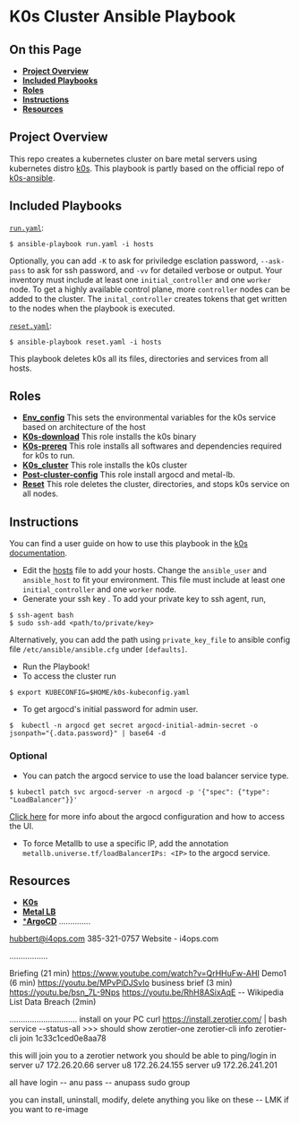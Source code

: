 # K0s Cluster Ansible Playbook

## On this Page
- [**Project Overview**](#project)
- [**Included Playbooks**](#ip)
- [**Roles**](#roles)
- [**Instructions**](#instructions)
- [**Resources**](#res)

## Project Overview <a id='project'></a>
This repo creates a kubernetes cluster on bare metal servers using kubernetes distro [k0s](https://github.com/k0sproject/k0s).
This playbook is partly based on the official repo of [k0s-ansible](https://github.com/movd/k0s-ansible).

## Included Playbooks <a id='ip'></a>
[`run.yaml`](run.yaml):
```ShellSession
$ ansible-playbook run.yaml -i hosts
``` 
Optionally, you can add `-K` to ask for priviledge esclation password, `--ask-pass` to ask for ssh password, and `-vv` for detailed verbose or output.
Your inventory must include at least one `initial_controller` and one `worker` node. To get a highly available control plane, more `controller` nodes can be added to the cluster. The `inital_controller` creates tokens that get written to the nodes when the playbook is executed.

[`reset.yaml`](reset.yaml):
```ShellSession
$ ansible-playbook reset.yaml -i hosts
```
This playbook deletes k0s all its files, directories and services from all hosts.

## Roles <a id='roles'></a>
* [**Env_config**](roles/env_config)
This sets the environmental variables for the k0s service based on architecture of the host
* [**K0s-download**](roles/k0s-download)
This role installs the k0s binary
* [**K0s-prereq**](roles/k0s-prereq)
This role installs all softwares and dependencies required for k0s to run.
* [**K0s_cluster**](roles/k0s_cluster)
This role installs the k0s cluster
* [**Post-cluster-config**](roles/post-cluster-config)
This role install argocd and metal-lb.
* [**Reset**](roles/reset)
This role deletes the cluster, directories, and stops k0s service on all nodes.

## Instructions <a id='instructions'></a>
You can find a user guide on how to use this playbook in the [k0s documentation](https://docs.k0sproject.io/main/examples/ansible-playbook/).
- Edit the [hosts](hosts) file to add your hosts. Change the `ansible_user` and `ansible_host` to fit your environment. This file must include at least one `initial_controller` and one `worker` node.
- Generate your ssh key . To add your private key to ssh agent, run, 
```ShellSession
$ ssh-agent bash
$ sudo ssh-add <path/to/private/key>
``` 
Alternatively, you can add the path using `private_key_file` to ansible config file `/etc/ansible/ansible.cfg` under `[defaults]`.
- Run the Playbook!
- To access the cluster run 
``` ShellSession
$ export KUBECONFIG=$HOME/k0s-kubeconfig.yaml
``` 

- To get argocd's initial password for admin user. 
```ShellSession
$  kubectl -n argocd get secret argocd-initial-admin-secret -o jsonpath="{.data.password}" | base64 -d
``` 

### Optional

- You can patch the argocd service to use the load balancer service type.
```ShellSession
$ kubectl patch svc argocd-server -n argocd -p '{"spec": {"type": "LoadBalancer"}}'
``` 
[Click here](https://argo-cd.readthedocs.io/en/stable/getting_started/) for more info about the argocd configuration and how to access the UI. 

- To force Metallb to use a specific IP, add the annotation ` metallb.universe.tf/loadBalancerIPs: <IP>` to the argocd service.

## Resources <a id='res'></a>
- [**K0s**](https://docs.k0sproject.io/v1.23.6+k0s.2/)
- [**Metal LB**](https://metallb.universe.tf/configuration/)
- [***ArgoCD**](https://argo-cd.readthedocs.io/en/stable/)
..............

hubbert@i4ops.com
385-321-0757
Website - i4ops.com

.................

Briefing (21 min) https://www.youtube.com/watch?v=QrHHuFw-AHI 
Demo1 (6 min) https://youtu.be/MPvPiDJSvIo 
business brief (3 min) https://youtu.be/bsn_7L-9Nps
https://youtu.be/RhH8ASixAqE -- Wikipedia List Data Breach (2min)

..............................
install on your PC
curl https://install.zerotier.com/ | bash
service --status-all   >>> should show zerotier-one
zerotier-cli info
zerotier-cli join 1c33c1ced0e8aa78

this will join you to a zerotier network
you should be able to ping/login in
server u7   172.26.20.66
server u8   172.26.24.155
server u9   172.26.241.201

all have login -- anu     pass -- anupass   sudo group

you can install, uninstall, modify, delete anything you like on these -- LMK if you want to re-image

